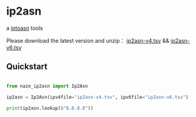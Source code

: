 # ip2asn

a [iptoasn](https://iptoasn.com/) tools

Please download the latest version and unzip：
[ip2asn-v4.tsv](https://iptoasn.com/data/ip2asn-v4.tsv.gz) && [ip2asn-v6.tsv](https://iptoasn.com/data/ip2asn-v6.tsv.gz)

## Quickstart

```python

from nazo_ip2asn import Ip2Asn

ip2asn = Ip2Asn(ipv4file="ip2asn-v4.tsv", ipv6file="ip2asn-v6.tsv")

print(ip2asn.lookup(b"8.8.8.8"))

```
